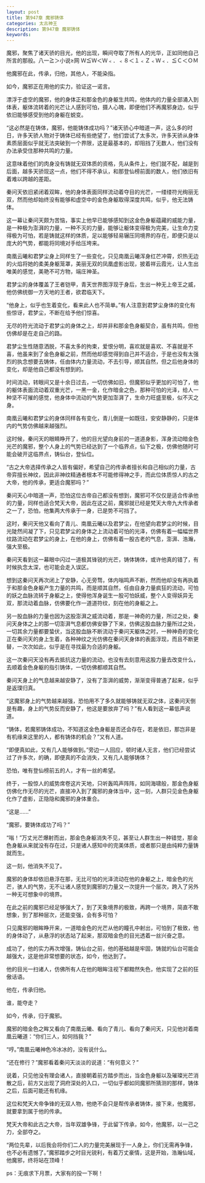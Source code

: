 ```yaml
---
layout: post
title: 第947章 魔邪铸体
categories: 太古神王
description: 第947章 魔邪铸体
keywords:
---
```


魔邪，聚焦了诸天骄的目光，他的出现，瞬间夺取了所有人的光华，正如同他自己所言的那般。八一≧＞小说≥网  Ｗ≦Ｗ＜Ｗ﹤．﹤８＜１﹤Ｚ﹤Ｗ﹤．≦Ｃ＜ＯＭ

他魔邪在此，传承，归他，其他人，不能染指。

如今，魔邪正在用他的实力，验证这一诺言。

漂浮于虚空的魔邪，他的身体正和那金色的身躯生共鸣，他体内的力量全部涌入到体表，躯体流转着的光芒让人感到可怕，摄人心魄，即便他们不再魔邪身边，似乎依旧能够感受到他的身躯在蜕变。

“这必然是在铸体，魔邪，他能铸体成功吗？”诸天骄心中暗道一声，这么多的时日，许多天骄人物对于铸体已经有些绝望了，他们尝试了太多次，许多天骄从身体素质层面似乎就无法突破到一个界限，这是最基本的，却阻挡了无数人，他们没有办法承受住那种共鸣的力量。

这意味着他们的肉身没有铸就无双体质的资格，先从条件上，他们就不配，越是到后面，越多天骄现这一点，他们不得不承认，和那登仙榜前面的数人，他们依旧有着难以跨越的差距。

秦问天依旧紧闭着双眸，他的身体表面同样流动着夺目的光芒，一缕缕符光绚丽无双，然而他却始终没有能够和虚空中的金色身躯取得深度共鸣，似乎，他无法铸体。

这一幕让秦问天颇为苦恼，事实上他早已能够感知到这金色身躯蕴藏的威能力量，是一种极为澎湃的力量，一种不灭的力量，能够让躯体变得极为完美，让生命力变得极为可怕，若是铸就这样的体质，足以能够轻易辗压同境界的存在，即便只是以庞大的气势，都能将同境对手给压垮来。

南凰云曦和君梦尘身上同样生了一些变化，只见南凰云曦浑身红芒冲霄，炽热无边的火焰将她的柔美身躯笼罩，美丽无双的凤凰虚影出现，披着祥云霞光，让人生出唯美的感觉，美艳不可方物，端庄神圣。

君梦尘的身体覆盖了王者铠甲，青天世界图浮现于身后，生出一种无上帝王之威，他仿佛统御一方天地的王者，欲君临天下。

“他身上，似乎也生着变化，看来此人也不简单。”有人注意到君梦尘身体的变化有些惊讶，君梦尘，不断在给予他们惊喜。

无尽的符光流动于君梦尘的身体之上，却并非和那金色身躯契合，虽有共鸣，但他仿佛却是在走自己的路。

君梦尘生性随意洒脱，不喜太多的拘束，爱恨分明，喜欢就是喜欢、不喜就是不喜，他虽来到了金色身躯之前，然而他却感觉得到自己并不适合，于是也没有太强烈的执念想要去铸体，任由体内力量流动，不去引导，顺其自然，但之后他身体的变化，却是他自己都没有想到的。

时间流动，转眼间又是十余日过去，一切仿佛如旧，但魔邪似乎更加的可怕了，他的躯体表面流动着双重光芒，一黑一金，化作暗金之色，那种可怕的光泽，给人一种坚不可摧的感觉，他身体中流动的气势更加澎湃了，生命力旺盛至极，似不灭之身。

南凰云曦和君梦尘的身体同样各有变化，青儿倒是一如既往，安安静静的，只是体内的气势仿佛越来越强烈。

这时候，秦问天的眼睛睁开了，他的目光望向身前的一道道身影，浑身流动暗金色光芒的魔邪，整个人身上的气势已经达到了一个临界点，仙下之极，仿佛他随时可能会破开这临界点，铸仙台，登仙位。

“古之大帝选择传承之人皆有偏好，希望自己的传承者擅长和自己相似的力量，古帝弈擅长神纹，因此非神纹精通者根本不可能修得神之手，而此位体质惊人的古之大帝，他的传承，更适合魔邪吗？”

秦问天心中暗道一声，恐怕这位古帝自己都没有想到，魔邪可不仅仅是适合传承他的力量，同样也适合梵天大帝，因此在这之前，魔邪就已经是梵天大帝九大传承者之一了，恐怕，他集两大传承于一身，已是势不可挡了。

这时，秦问天他又看向了青儿、南凰云曦以及君梦尘，在他望向君梦尘的时候，目光陡然间凝了下，只见君梦尘的身体之上流动着可怕的光泽，仿佛有着一幅幅世界纹路流动在君梦尘的身上，在他的身上，仿佛有着一股古老的气息，澎湃、浩瀚，强大至极。

秦问天看到这一幕眼中闪过一道极其锋锐的光芒，铸体铸体，或许他真的错了，有时候执念太深，也可能会走入误区。

想到这秦问天再次闭上了安静，心无旁骛，体内嗡鸣声不断，然而他却没有再执着于和那金色身躯产生力量的共鸣，而是顺其自然，任由自身力量疯狂的流动，可怕的妖之血脉流转于身躯之上，使得他浑身诞生一股可怕妖威，整个人变得妖异无双，那流动着血脉，仿佛要化作一道道符纹，刻在他的身躯之上。

另一股血脉的力量也因为这股澎湃之威流动着，那是一神奇的力量，所过之处，秦问天身体之上的那一切澎湃气息都仿佛安静了下来，仿佛这股血脉力量所过之处，一切其余力量都要蛰伏，当这股血脉不断流动于秦问天躯体之时，一种神奇的变化正在秦问天的身上生着，各种神纹之光仿佛在秦问天身体的表面浮现，而且不断更替，一次次如此，似乎是在寻找最为合适的身躯。

这一次秦问天没有再去抵抗这力量的流动，也没有去刻意用这股力量去改变什么，去顺着金色身躯的指引铸体，一切仿佛都顺其自然。

秦问天身上的气息越来越安静了，没有了澎湃的威势，渐渐变得普通了起来，似乎是返璞归真。

“这魔邪身上的气势越来越强，恐怕用不了多久就能够铸就无双之体，这秦问天倒是有趣，身上的气势反而安静了，他这是要放弃了吗？”有人看到这一幕低声说道。

“铸体，若魔邪铸体成功，不知道这金色身躯是否还会存在，若是依旧，那岂非是有机缘来这里的人，都有铸体的机会？”又有人道。

“即便真如此，又有几人能够做到。”旁边一人回应，顿时诸人无言，他们已经尝试过了许多次，的确，即便真的不会消失，又有几人能够铸体？

恐怕，唯有登仙榜前五的人，才有一丝的希望。

终于，一股惊人的威势席卷这片天地，只听轰鸣声阵阵，如同海啸般，那金色身躯仿佛化作无尽的光芒，直接冲入到了魔邪的身体当中，这一刻，人群只见金色身躯化作了虚影，正隐隐和魔邪的身体重合。

“这是……”

“魔邪，要铸体成功了吗？”

“嗡！”万丈光芒爆射而出，那金色身躯消失不见，甚至让人群生出一种错觉，那金色身躯从来就没有存在过，只是诸人感知中的完美体质，或者那只是由纯粹力量铸就而生。

这一刻，他消失不见了。

魔邪的身体却依旧悬浮在那，无比可怕的光泽流动在他的身躯之上，暗金色的光芒，骇人的气势，无不让诸人感觉到魔邪的力量又一次提升一个层次，跨入了另外一种无可想象中的境界。

在此之前的魔邪已经足够强大了，到了天象境界的极致，再跨一个境界，简直不敢想象，到了那种层次，还能变强，会有多可怕？

只见魔邪的眼眸睁开来，一道暗金色的光芒从他的瞳孔中射出，可怕到了极致，他的身体动了，从悬浮的状态站了起来，那双暗金色的目光透着一丝兴奋之意。

成功了，他的实力再次增强，铸仙台之前，他的基础越是牢固，铸就的仙台可能会越强大，这是他非常想要的状态，如今，他达到了。

他的目光一扫诸人，仿佛所有人在他的眼眸注视下都黯然失色，他实现了之前的狂傲话语。

他在，传承归他。

谁，能夺走？

如今，传承，归于魔邪。

魔邪的暗金色之眸又看向了南凰云曦、看向了青儿、看向了秦问天，只见他对着南凰云曦道：“你们三人，如何挡我？”

“哼。”南凰云曦神色冷冰冰的，没有说什么。

“还在修行？”魔邪看着秦问天淡淡的说道：“有何意义？”

说着，只见他没有理会诸人，直接朝着前方踏步而出，当金色身躯以及璀璨光芒消散之后，前方又出现了洞府深处的入口，一切似乎都如同魔邪所猜测的那样，铸体之后，后面可能还有机缘。

这位和梵天大帝争锋的无双人物，他绝不会只是帮传承者铸体，接下来，他魔邪，就要拿到属于他的传承。

梵天大帝和此古之大帝，当年双雄争锋，于此留下传承，如今，他魔邪，以一己之力，全部夺之。

“两位先辈，以后我会将你们二人的力量完美展现于一人身上，你们无需再争锋，也不必有遗憾了。”魔邪踏步之时目光锐利，有着万丈豪情，这是开始，浩瀚仙域，他魔邪，终将站在顶峰！

ps：无痕求下月票，大家有的投一下啊！
